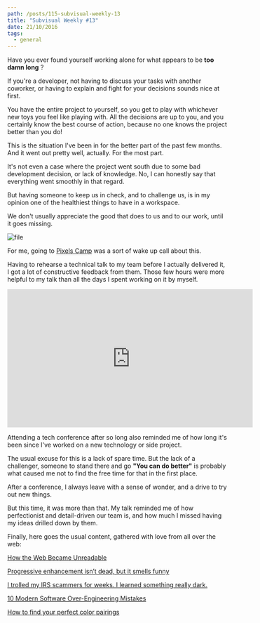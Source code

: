 ```yaml
---
path: /posts/115-subvisual-weekly-13
title: "Subvisual Weekly #13"
date: 21/10/2016
tags:
  - general
---
```


Have you ever found yourself working alone for what appears to be **too damn long** ?

If you're a developer, not having to discuss your tasks with another coworker, or having to explain and fight for your decisions sounds nice at first.

You have the entire project to yourself, so you get to play with whichever new toys you feel like playing with. All the decisions are up to you, and you certainly know the best course of action, because no one knows the project better than you do!

This is the situation I've been in for the better part of the past few months. And it went out pretty well, actually. For the most part.

It's not even a case where the project went south due to some bad development decision, or lack of knowledge. No, I can honestly say that everything went smoothly in that regard.

But having someone to keep us in check, and to challenge us, is in my opinion one of the healthiest things to have in a workspace.

We don't usually appreciate the good that does to us and to our work, until it goes missing.

![file](https://subvisual.s3.amazonaws.com/blog/post_image/222/original.png)

For me, going to [Pixels Camp](https://pixels.camp/) was a sort of wake up call about this.

Having to rehearse a technical talk to my team before I actually delivered it, I got a lot of constructive feedback from them. Those few hours were more helpful to my talk than all the days I spent working on it by myself.

<iframe width="560" height="315" src="https://www.youtube.com/embed/jrBTpf7-yaw" frameborder="0" allowfullscreen></iframe>

Attending a tech conference after so long also reminded me of how long it's been since I've worked on a new technology or side project.

The usual excuse for this is a lack of spare time. But the lack of a challenger, someone to stand there and go **"You can do better"** is probably what caused me not to find the free time for that in the first place.

After a conference, I always leave with a sense of wonder, and a drive to try out new things.

But this time, it was more than that. My talk reminded me of how perfectionist and detail-driven our team is, and how much I missed having my ideas drilled down by them.

Finally, here goes the usual content, gathered with love from all over the web:

[How the Web Became Unreadable](https://backchannel.com/how-the-web-became-unreadable-a781ddc711b6#.188wm7lbw)

[Progressive enhancement isn’t dead, but it smells funny](https://nolanlawson.com/2016/10/13/progressive-enhancement-isnt-dead-but-it-smells-funny/)

[I trolled my IRS scammers for weeks. I learned something really dark.](http://www.vox.com/first-person/2016/10/18/13276464/irs-scam-phone-cartoon)

[10 Modern Software Over-Engineering Mistakes](https://medium.com/@rdsubhas/10-modern-software-engineering-mistakes-bc67fbef4fc8#.w5qsg829w)

[How to find your perfect color pairings](http://www.vanschneider.com/how-i-find-my-perfect-color-pairings/)
